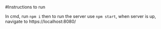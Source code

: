 #Instructions to run

In cmd, run `npm i` then to run the server use `npm start`, when server is up, navigate to https://localhost:8080/
